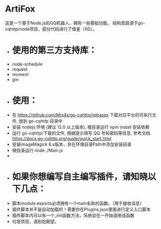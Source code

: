 # ArtiFox
 这是一个基于Node.js的QQ机器人，拥有一些基础功能。
 结构思路源于go-cqhttp/node项目，部分代码进行了借鉴（XD）。
- # 使用的第三方支持库：
- node-schedule
- request
- moment
- gm
- # 使用：
- 在 https://github.com/Mrs4s/go-cqhttp/releases 下载对应平台的可执行文件, 放到 go-cqhttp 目录中
- 安装 nodejs 环境 (建议 12.0 以上版本), 根目录运行 npm install 安装依赖
- 运行 go-cqhttp/下载的文件, 根据提示填写 QQ 号和密码等信息, 参考文档 https://docs.go-cqhttp.org/guide/quick_start.html
- 安装imageMagick 6.x版本，并在环境目录Path中添加安装目录
- 根目录运行 node ./Main.js
- 
- # 如果你想编写自主编写插件，请知晓以下几点：
- 脚本module.exports必须拥有一个main名称的函数。（用于接收消息）
- 插件脚本并不是自动加载的！需要你在Plugins.json里面进行定义入口脚本
- 插件脚本内可以有一个_init函数方法，系统会在一开始调用该函数
- 垃圾项目，请别抱期望。
